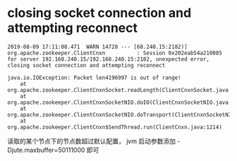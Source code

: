 
#  closing socket connection and attempting reconnect

```
2019-08-09 17:11:08.471  WARN 14728 --- [68.240.15:2182)] org.apache.zookeeper.ClientCnxn          : Session 0x202eab54a210085 for server 192.168.240.15/192.168.240.15:2182, unexpected error, closing socket connection and attempting reconnect

java.io.IOException: Packet len4196997 is out of range!
	at org.apache.zookeeper.ClientCnxnSocket.readLength(ClientCnxnSocket.java:121)
	at org.apache.zookeeper.ClientCnxnSocketNIO.doIO(ClientCnxnSocketNIO.java:86)
	at org.apache.zookeeper.ClientCnxnSocketNIO.doTransport(ClientCnxnSocketNIO.java:363)
	at org.apache.zookeeper.ClientCnxn$SendThread.run(ClientCnxn.java:1214)
```
读取的某个节点下的节点数超过默认配置，
jvm 启动参数添加 -Djute.maxbuffer=50111000 即可